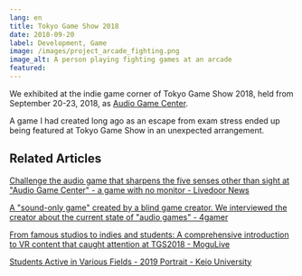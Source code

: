 ```yaml
---
lang: en
title: Tokyo Game Show 2018
date: 2018-09-20
label: Development, Game
image: /images/project_arcade_fighting.png
image_alt: A person playing fighting games at an arcade
featured:
---
```


We exhibited at the indie game corner of Tokyo Game Show 2018, held from September 20-23, 2018, as [Audio Game Center](https://audiogame.center).

A game I had created long ago as an escape from exam stress ended up being featured at Tokyo Game Show in an unexpected arrangement.

## Related Articles

[Challenge the audio game that sharpens the five senses other than sight at "Audio Game Center" - a game with no monitor - Livedoor News](https://news.livedoor.com/article/detail/15341042/)

[A "sound-only game" created by a blind game creator. We interviewed the creator about the current state of "audio games" - 4gamer](https://www.4gamer.net/games/999/G999901/20181002079/)

[From famous studios to indies and students: A comprehensive introduction to VR content that caught attention at TGS2018 - MoguLive](https://www.moguravr.com/tgs2018-vr/)

[Students Active in Various Fields - 2019 Portrait - Keio University](https://www.keio.ac.jp/ja/keio-times/features/2020/2/)
